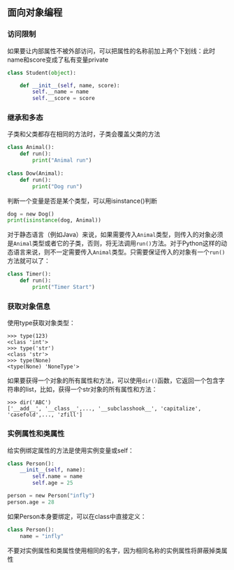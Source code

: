 ## 面向对象编程

### 访问限制

如果要让内部属性不被外部访问，可以把属性的名称前加上两个下划线：此时name和score变成了私有变量private

```python
class Student(object):

    def __init__(self, name, score):
        self.__name = name
        self.__score = score
```

### 继承和多态

子类和父类都存在相同的方法时，子类会覆盖父类的方法

```python
class Animal():
    def run():
        print("Animal run")
        
class Dow(Animal):
    def run():
        print("Dog run")
```

判断一个变量是否是某个类型，可以用isinstance()判断

```python
dog = new Dog()
print(isinstance(dog, Animal))
```

对于静态语言（例如Java）来说，如果需要传入`Animal`类型，则传入的对象必须是`Animal`类型或者它的子类，否则，将无法调用`run()`方法。对于Python这样的动态语言来说，则不一定需要传入`Animal`类型。只需要保证传入的对象有一个`run()`方法就可以了：

```python
class Timer():
    def run():
        print("Timer Start")
```

### 获取对象信息

使用type获取对象类型：

```
>>> type(123)
<class 'int'>
>>> type('str')
<class 'str'>
>>> type(None)
<type(None) 'NoneType'>
```

如果要获得一个对象的所有属性和方法，可以使用`dir()`函数，它返回一个包含字符串的list，比如，获得一个str对象的所有属性和方法：

```
>>> dir('ABC')
['__add__', '__class__',..., '__subclasshook__', 'capitalize', 'casefold',..., 'zfill']
```

### 实例属性和类属性

给实例绑定属性的方法是使用实例变量或self：

```python
class Person():
    __init__(self, name):
        self.name = name
        self.age = 25

person = new Person("infly")
person.age = 28
```

如果Person本身要绑定，可以在class中直接定义：

```python
class Person():
    name = "infly"
```

不要对实例属性和类属性使用相同的名字，因为相同名称的实例属性将屏蔽掉类属性